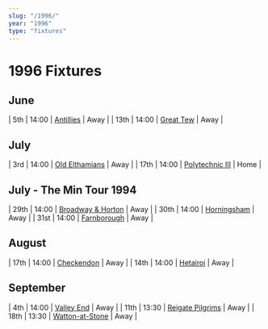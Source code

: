 ```yaml
---
slug: "/1996/"
year: "1996"
type: "fixtures"
---
```


# 1996 Fixtures

## June

| 5th | 14:00 | [Antillies](antillies) | Away |
| 13th | 14:00 | [Great Tew](great-tew) | Away |

## July

| 3rd | 14:00 | [Old Elthamians](old-elthamians) | Away |
| 17th | 14:00 | [Polytechnic III](polytechnic-iii) | Home |

## July - The Min Tour 1994

| 29th | 14:00 | [Broadway & Horton](broadway-and-horton) | Away |
| 30th | 14:00 | [Horningsham](horningsham) | Away |
| 31st | 14:00 | [Farnborough](farnborough) | Away |

## August

| 17th | 14:00 | [Checkendon](checkendon) | Away |
| 14th | 14:00 | [Hetairoi](hetairoi) | Away |

## September

| 4th | 14:00 | [Valley End](valley-end) | Away |
| 11th | 13:30 | [Reigate Pilgrims](reigate-pilgrims) | Away |
| 18th | 13:30 | [Watton-at-Stone](watton-at-stone) | Away |